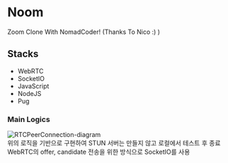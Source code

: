 # Noom

Zoom Clone With NomadCoder! (Thanks To Nico :) )
<br/>
## Stacks
- WebRTC
- SocketIO
- JavaScript
- NodeJS
- Pug



### Main Logics
![RTCPeerConnection-diagram](https://github.com/OwlCJ/ZoomClone/assets/81318468/519ac52f-d2ed-46db-975b-7fe9d000353f)
<br/>
위의 로직을 기반으로 구현하여 STUN 서버는 만들지 않고 로컬에서 테스트 후 종료
<br/>
WebRTC의 offer, candidate 전송을 위한 방식으로 SocketIO를 사용
